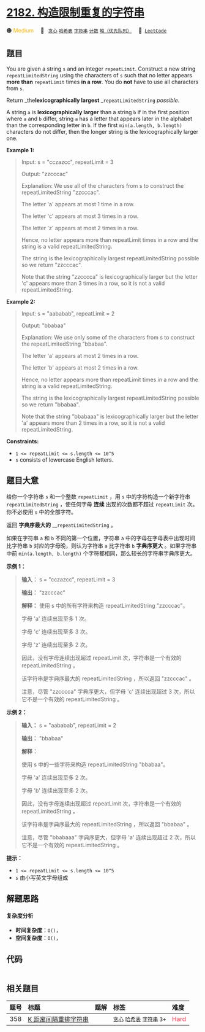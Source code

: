 # [2182. 构造限制重复的字符串](https://leetcode.com/problems/construct-string-with-repeat-limit)

🟠 <font color=#ffb800>Medium</font>&emsp; 🔖&ensp; [`贪心`](/tag/greedy.md) [`哈希表`](/tag/hash-table.md) [`字符串`](/tag/string.md) [`计数`](/tag/counting.md) [`堆（优先队列）`](/tag/heap-priority-queue.md)&emsp; 🔗&ensp;[`LeetCode`](https://leetcode.com/problems/construct-string-with-repeat-limit)

## 题目

You are given a string `s` and an integer `repeatLimit`. Construct a new
string `repeatLimitedString` using the characters of `s` such that no letter
appears **more than** `repeatLimit` times **in a row**. You do **not** have to
use all characters from `s`.

Return _the**lexicographically largest** _`repeatLimitedString` _possible_.

A string `a` is **lexicographically larger** than a string `b` if in the first
position where `a` and `b` differ, string `a` has a letter that appears later
in the alphabet than the corresponding letter in `b`. If the first
`min(a.length, b.length)` characters do not differ, then the longer string is
the lexicographically larger one.



**Example 1:**

> Input: s = "cczazcc", repeatLimit = 3
> 
> Output: "zzcccac"
> 
> Explanation: We use all of the characters from s to construct the repeatLimitedString "zzcccac".
> 
> The letter 'a' appears at most 1 time in a row.
> 
> The letter 'c' appears at most 3 times in a row.
> 
> The letter 'z' appears at most 2 times in a row.
> 
> Hence, no letter appears more than repeatLimit times in a row and the string is a valid repeatLimitedString.
> 
> The string is the lexicographically largest repeatLimitedString possible so we return "zzcccac".
> 
> Note that the string "zzcccca" is lexicographically larger but the letter 'c' appears more than 3 times in a row, so it is not a valid repeatLimitedString.

**Example 2:**

> Input: s = "aababab", repeatLimit = 2
> 
> Output: "bbabaa"
> 
> Explanation: We use only some of the characters from s to construct the repeatLimitedString "bbabaa". 
> 
> The letter 'a' appears at most 2 times in a row.
> 
> The letter 'b' appears at most 2 times in a row.
> 
> Hence, no letter appears more than repeatLimit times in a row and the string is a valid repeatLimitedString.
> 
> The string is the lexicographically largest repeatLimitedString possible so we return "bbabaa".
> 
> Note that the string "bbabaaa" is lexicographically larger but the letter 'a' appears more than 2 times in a row, so it is not a valid repeatLimitedString.

**Constraints:**

  * `1 <= repeatLimit <= s.length <= 10^5`
  * `s` consists of lowercase English letters.


## 题目大意

给你一个字符串 `s` 和一个整数 `repeatLimit` ，用 `s` 中的字符构造一个新字符串 `repeatLimitedString`
，使任何字母 **连续** 出现的次数都不超过 `repeatLimit` 次。你不必使用 `s` 中的全部字符。

返回 **字典序最大的** __`repeatLimitedString` 。

如果在字符串 `a` 和 `b` 不同的第一个位置，字符串 `a` 中的字母在字母表中出现时间比字符串 `b` 对应的字母晚，则认为字符串 `a` 比字符串
`b` **字典序更大** 。如果字符串中前 `min(a.length, b.length)` 个字符都相同，那么较长的字符串字典序更大。



**示例 1：**

> 
> 
> 
> 
> 
> **输入：** s = "cczazcc", repeatLimit = 3
> 
> **输出：** "zzcccac"
> 
> **解释：** 使用 s 中的所有字符来构造 repeatLimitedString "zzcccac"。
> 
> 字母 'a' 连续出现至多 1 次。
> 
> 字母 'c' 连续出现至多 3 次。
> 
> 字母 'z' 连续出现至多 2 次。
> 
> 因此，没有字母连续出现超过 repeatLimit 次，字符串是一个有效的 repeatLimitedString 。
> 
> 该字符串是字典序最大的 repeatLimitedString ，所以返回 "zzcccac" 。
> 
> 注意，尽管 "zzcccca" 字典序更大，但字母 'c' 连续出现超过 3 次，所以它不是一个有效的 repeatLimitedString 。
> 
> 

**示例 2：**

> 
> 
> 
> 
> 
> **输入：** s = "aababab", repeatLimit = 2
> 
> **输出：** "bbabaa"
> 
> **解释：**
> 
> 使用 s 中的一些字符来构造 repeatLimitedString "bbabaa"。 
> 
> 字母 'a' 连续出现至多 2 次。 
> 
> 字母 'b' 连续出现至多 2 次。 
> 
> 因此，没有字母连续出现超过 repeatLimit 次，字符串是一个有效的 repeatLimitedString 。 
> 
> 该字符串是字典序最大的 repeatLimitedString ，所以返回 "bbabaa" 。 
> 
> 注意，尽管 "bbabaaa" 字典序更大，但字母 'a' 连续出现超过 2 次，所以它不是一个有效的 repeatLimitedString 。
> 
> 



**提示：**

  * `1 <= repeatLimit <= s.length <= 10^5`
  * `s` 由小写英文字母组成


## 解题思路

#### 复杂度分析

- **时间复杂度**：`O()`，
- **空间复杂度**：`O()`，

## 代码

```javascript

```

## 相关题目

<!-- prettier-ignore -->
| 题号 | 标题 | 题解 | 标签 | 难度 |
| :------: | :------ | :------: | :------ | :------ |
| 358 | [K 距离间隔重排字符串](https://leetcode.com/problems/rearrange-string-k-distance-apart) |  |  [`贪心`](/tag/greedy.md) [`哈希表`](/tag/hash-table.md) [`字符串`](/tag/string.md) `3+` | <font color=#ff334b>Hard</font> |